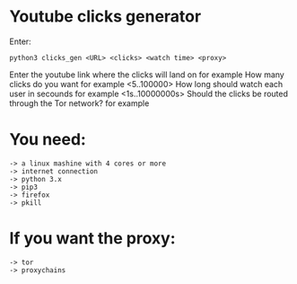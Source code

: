 # Youtube clicks generator

Enter:
  
    python3 clicks_gen <URL> <clicks> <watch time> <proxy>
  
  <URL> 
    Enter the youtube link where the clicks will land on
    for example <https://www.youtube.com/watch?v=LXb3EKWsInQ>
  <clicks> 
          How many clicks do you want
          for example <5..100000>
  <watch time> 
    How long should watch each user in secounds
    for example <1s..10000000s>
  <proxy> 
    Should the clicks be routed through the Tor network?
    for example <yes|no>

# You need:
    -> a linux mashine with 4 cores or more
    -> internet connection
    -> python 3.x
    -> pip3
    -> firefox
    -> pkill
# If you want the proxy:
    -> tor
    -> proxychains
    
